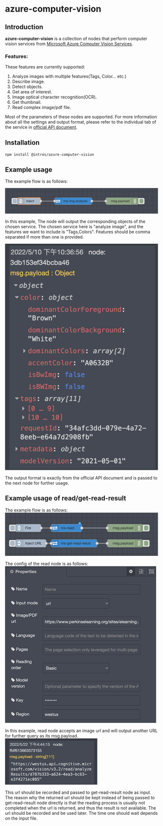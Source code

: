 # azure-computer-vision
## Introduction
**azure-computer-vision** is a collection of nodes that perform computer vision services from [Microsoft Azure Computer Vision Services](https://azure.microsoft.com/en-us/services/cognitive-services/computer-vision/).

### Features:
These features are currently supported:
1. Analyze images with multiple features(Tags, Color... etc.)
2. Describe image.
3. Detect objects.
4. Get area of interest.
5. Image optical character recognition(OCR).
6. Get thumbnail.
7. Read complex image/pdf file.

Most of the parameters of these nodes are supported. For more information about all the settings and output format, please refer to the individual tab of the service in [official API document](https://westus.dev.cognitive.microsoft.com/docs/services/computer-vision-v3-2/operations/56f91f2e778daf14a499f21b).

## Installation
`npm install @intres/azure-computer-vision`
## Example usage
The example flow is as follows:

![Example flow](https://github.com/uwtintres/azure-computer-vision/blob/main/img/example.png?raw=true)

In this example, The node will output the corresponding objects of the chosen service. The chosen service here is "analyze image", and the features we want to include
is "Tags,Colors". Features should be comma separated if more than one is provided.

![Example flow](https://github.com/uwtintres/azure-computer-vision/blob/main/img/response.png?raw=true)

The output format is exactly from the official API document and is passed to the next node for further usage.

## Example usage of read/get-read-result
The example flow is as follows:
![Example flow](https://github.com/uwtintres/azure-computer-vision/blob/main/img/read.png?raw=true)

The config of the read node is as follows:
![Read config](https://github.com/uwtintres/azure-computer-vision/blob/main/img/read-config.png?raw=true)

In this example, read node accepts an image url and will output another URL for further query as its msg.payload.
![url](https://github.com/uwtintres/azure-computer-vision/blob/main/img/operationurl.png?raw=true)

This url should be recorded and passed to get-read-result node as input. The reason why the returned url should be kept instead of being passed to get-read-result node directly is that
the reading process is usually not completed when the url is returned, and thus the result is not available. The url should be recorded and be used later. The time one should wait depends on the input file.
